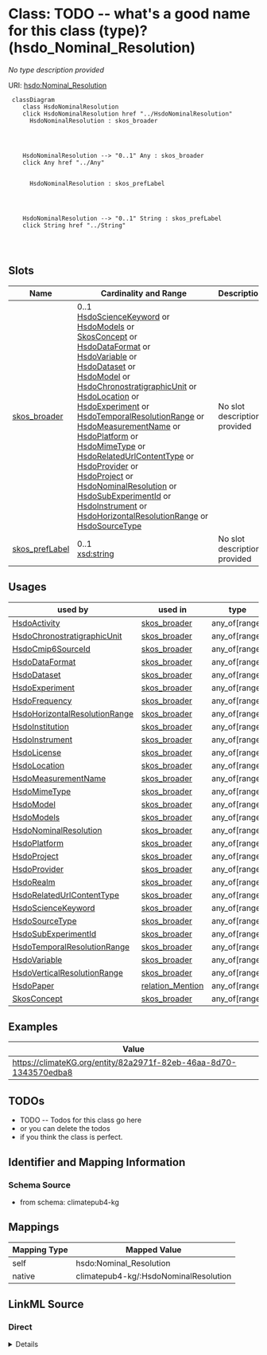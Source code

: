 

# Class: TODO -- what's a good name for this class (type)? (hsdo_Nominal_Resolution)


_No type description provided_





URI: [hsdo:Nominal_Resolution](http://schema.org/Nominal_Resolution)






```mermaid
 classDiagram
    class HsdoNominalResolution
    click HsdoNominalResolution href "../HsdoNominalResolution"
      HsdoNominalResolution : skos_broader
        
          
    
    
    HsdoNominalResolution --> "0..1" Any : skos_broader
    click Any href "../Any"

        
      HsdoNominalResolution : skos_prefLabel
        
          
    
    
    HsdoNominalResolution --> "0..1" String : skos_prefLabel
    click String href "../String"

        
      
```




<!-- no inheritance hierarchy -->


## Slots

| Name | Cardinality and Range | Description | Inheritance |
| ---  | --- | --- | --- |
| [skos_broader](../slots/skos_broader.md) | 0..1 <br/> [HsdoScienceKeyword](../classes/HsdoScienceKeyword.md)&nbsp;or&nbsp;<br />[HsdoModels](../classes/HsdoModels.md)&nbsp;or&nbsp;<br />[SkosConcept](../classes/SkosConcept.md)&nbsp;or&nbsp;<br />[HsdoDataFormat](../classes/HsdoDataFormat.md)&nbsp;or&nbsp;<br />[HsdoVariable](../classes/HsdoVariable.md)&nbsp;or&nbsp;<br />[HsdoDataset](../classes/HsdoDataset.md)&nbsp;or&nbsp;<br />[HsdoModel](../classes/HsdoModel.md)&nbsp;or&nbsp;<br />[HsdoChronostratigraphicUnit](../classes/HsdoChronostratigraphicUnit.md)&nbsp;or&nbsp;<br />[HsdoLocation](../classes/HsdoLocation.md)&nbsp;or&nbsp;<br />[HsdoExperiment](../classes/HsdoExperiment.md)&nbsp;or&nbsp;<br />[HsdoTemporalResolutionRange](../classes/HsdoTemporalResolutionRange.md)&nbsp;or&nbsp;<br />[HsdoMeasurementName](../classes/HsdoMeasurementName.md)&nbsp;or&nbsp;<br />[HsdoPlatform](../classes/HsdoPlatform.md)&nbsp;or&nbsp;<br />[HsdoMimeType](../classes/HsdoMimeType.md)&nbsp;or&nbsp;<br />[HsdoRelatedUrlContentType](../classes/HsdoRelatedUrlContentType.md)&nbsp;or&nbsp;<br />[HsdoProvider](../classes/HsdoProvider.md)&nbsp;or&nbsp;<br />[HsdoProject](../classes/HsdoProject.md)&nbsp;or&nbsp;<br />[HsdoNominalResolution](../classes/HsdoNominalResolution.md)&nbsp;or&nbsp;<br />[HsdoSubExperimentId](../classes/HsdoSubExperimentId.md)&nbsp;or&nbsp;<br />[HsdoInstrument](../classes/HsdoInstrument.md)&nbsp;or&nbsp;<br />[HsdoHorizontalResolutionRange](../classes/HsdoHorizontalResolutionRange.md)&nbsp;or&nbsp;<br />[HsdoSourceType](../classes/HsdoSourceType.md) | No slot description provided | direct |
| [skos_prefLabel](../slots/skos_prefLabel.md) | 0..1 <br/> [xsd:string](xsd:string) | No slot description provided | direct |





## Usages

| used by | used in | type | used |
| ---  | --- | --- | --- |
| [HsdoActivity](../classes/HsdoActivity.md) | [skos_broader](../slots/skos_broader.md) | any_of[range] | [HsdoNominalResolution](../classes/HsdoNominalResolution.md) |
| [HsdoChronostratigraphicUnit](../classes/HsdoChronostratigraphicUnit.md) | [skos_broader](../slots/skos_broader.md) | any_of[range] | [HsdoNominalResolution](../classes/HsdoNominalResolution.md) |
| [HsdoCmip6SourceId](../classes/HsdoCmip6SourceId.md) | [skos_broader](../slots/skos_broader.md) | any_of[range] | [HsdoNominalResolution](../classes/HsdoNominalResolution.md) |
| [HsdoDataFormat](../classes/HsdoDataFormat.md) | [skos_broader](../slots/skos_broader.md) | any_of[range] | [HsdoNominalResolution](../classes/HsdoNominalResolution.md) |
| [HsdoDataset](../classes/HsdoDataset.md) | [skos_broader](../slots/skos_broader.md) | any_of[range] | [HsdoNominalResolution](../classes/HsdoNominalResolution.md) |
| [HsdoExperiment](../classes/HsdoExperiment.md) | [skos_broader](../slots/skos_broader.md) | any_of[range] | [HsdoNominalResolution](../classes/HsdoNominalResolution.md) |
| [HsdoFrequency](../classes/HsdoFrequency.md) | [skos_broader](../slots/skos_broader.md) | any_of[range] | [HsdoNominalResolution](../classes/HsdoNominalResolution.md) |
| [HsdoHorizontalResolutionRange](../classes/HsdoHorizontalResolutionRange.md) | [skos_broader](../slots/skos_broader.md) | any_of[range] | [HsdoNominalResolution](../classes/HsdoNominalResolution.md) |
| [HsdoInstitution](../classes/HsdoInstitution.md) | [skos_broader](../slots/skos_broader.md) | any_of[range] | [HsdoNominalResolution](../classes/HsdoNominalResolution.md) |
| [HsdoInstrument](../classes/HsdoInstrument.md) | [skos_broader](../slots/skos_broader.md) | any_of[range] | [HsdoNominalResolution](../classes/HsdoNominalResolution.md) |
| [HsdoLicense](../classes/HsdoLicense.md) | [skos_broader](../slots/skos_broader.md) | any_of[range] | [HsdoNominalResolution](../classes/HsdoNominalResolution.md) |
| [HsdoLocation](../classes/HsdoLocation.md) | [skos_broader](../slots/skos_broader.md) | any_of[range] | [HsdoNominalResolution](../classes/HsdoNominalResolution.md) |
| [HsdoMeasurementName](../classes/HsdoMeasurementName.md) | [skos_broader](../slots/skos_broader.md) | any_of[range] | [HsdoNominalResolution](../classes/HsdoNominalResolution.md) |
| [HsdoMimeType](../classes/HsdoMimeType.md) | [skos_broader](../slots/skos_broader.md) | any_of[range] | [HsdoNominalResolution](../classes/HsdoNominalResolution.md) |
| [HsdoModel](../classes/HsdoModel.md) | [skos_broader](../slots/skos_broader.md) | any_of[range] | [HsdoNominalResolution](../classes/HsdoNominalResolution.md) |
| [HsdoModels](../classes/HsdoModels.md) | [skos_broader](../slots/skos_broader.md) | any_of[range] | [HsdoNominalResolution](../classes/HsdoNominalResolution.md) |
| [HsdoNominalResolution](../classes/HsdoNominalResolution.md) | [skos_broader](../slots/skos_broader.md) | any_of[range] | [HsdoNominalResolution](../classes/HsdoNominalResolution.md) |
| [HsdoPlatform](../classes/HsdoPlatform.md) | [skos_broader](../slots/skos_broader.md) | any_of[range] | [HsdoNominalResolution](../classes/HsdoNominalResolution.md) |
| [HsdoProject](../classes/HsdoProject.md) | [skos_broader](../slots/skos_broader.md) | any_of[range] | [HsdoNominalResolution](../classes/HsdoNominalResolution.md) |
| [HsdoProvider](../classes/HsdoProvider.md) | [skos_broader](../slots/skos_broader.md) | any_of[range] | [HsdoNominalResolution](../classes/HsdoNominalResolution.md) |
| [HsdoRealm](../classes/HsdoRealm.md) | [skos_broader](../slots/skos_broader.md) | any_of[range] | [HsdoNominalResolution](../classes/HsdoNominalResolution.md) |
| [HsdoRelatedUrlContentType](../classes/HsdoRelatedUrlContentType.md) | [skos_broader](../slots/skos_broader.md) | any_of[range] | [HsdoNominalResolution](../classes/HsdoNominalResolution.md) |
| [HsdoScienceKeyword](../classes/HsdoScienceKeyword.md) | [skos_broader](../slots/skos_broader.md) | any_of[range] | [HsdoNominalResolution](../classes/HsdoNominalResolution.md) |
| [HsdoSourceType](../classes/HsdoSourceType.md) | [skos_broader](../slots/skos_broader.md) | any_of[range] | [HsdoNominalResolution](../classes/HsdoNominalResolution.md) |
| [HsdoSubExperimentId](../classes/HsdoSubExperimentId.md) | [skos_broader](../slots/skos_broader.md) | any_of[range] | [HsdoNominalResolution](../classes/HsdoNominalResolution.md) |
| [HsdoTemporalResolutionRange](../classes/HsdoTemporalResolutionRange.md) | [skos_broader](../slots/skos_broader.md) | any_of[range] | [HsdoNominalResolution](../classes/HsdoNominalResolution.md) |
| [HsdoVariable](../classes/HsdoVariable.md) | [skos_broader](../slots/skos_broader.md) | any_of[range] | [HsdoNominalResolution](../classes/HsdoNominalResolution.md) |
| [HsdoVerticalResolutionRange](../classes/HsdoVerticalResolutionRange.md) | [skos_broader](../slots/skos_broader.md) | any_of[range] | [HsdoNominalResolution](../classes/HsdoNominalResolution.md) |
| [HsdoPaper](../classes/HsdoPaper.md) | [relation_Mention](../slots/relation_Mention.md) | any_of[range] | [HsdoNominalResolution](../classes/HsdoNominalResolution.md) |
| [SkosConcept](../classes/SkosConcept.md) | [skos_broader](../slots/skos_broader.md) | any_of[range] | [HsdoNominalResolution](../classes/HsdoNominalResolution.md) |







## Examples

| Value |
| --- |
| https://climateKG.org/entity/82a2971f-82eb-46aa-8d70-1343570edba8 |

## TODOs

* TODO -- Todos for this class go here
* or you can delete the todos
* if you think the class is perfect.

## Identifier and Mapping Information







### Schema Source


* from schema: climatepub4-kg




## Mappings

| Mapping Type | Mapped Value |
| ---  | ---  |
| self | hsdo:Nominal_Resolution |
| native | climatepub4-kg/:HsdoNominalResolution |







## LinkML Source

<!-- TODO: investigate https://stackoverflow.com/questions/37606292/how-to-create-tabbed-code-blocks-in-mkdocs-or-sphinx -->

### Direct

<details>
```yaml
name: hsdo_Nominal_Resolution
description: No type description provided
title: TODO -- what's a good name for this class (type)?
todos:
- TODO -- Todos for this class go here
- or you can delete the todos
- if you think the class is perfect.
notes:
- Class with 16 occurences.
examples:
- value: https://climateKG.org/entity/82a2971f-82eb-46aa-8d70-1343570edba8
from_schema: climatepub4-kg
rank: 1000
slots:
- skos_broader
- skos_prefLabel
class_uri: hsdo:Nominal_Resolution

```
</details>

### Induced

<details>
```yaml
name: hsdo_Nominal_Resolution
description: No type description provided
title: TODO -- what's a good name for this class (type)?
todos:
- TODO -- Todos for this class go here
- or you can delete the todos
- if you think the class is perfect.
notes:
- Class with 16 occurences.
examples:
- value: https://climateKG.org/entity/82a2971f-82eb-46aa-8d70-1343570edba8
from_schema: climatepub4-kg
rank: 1000
attributes:
  skos_broader:
    name: skos_broader
    description: No slot description provided
    todos:
    - TODO -- Todos for this slot go here
    - or you can delete the todos
    - if you think the class is perfect.
    comments:
    - 2245 occurrences with subject type hsdo_Location and object type hsdo_Location.
    - 261 occurrences with subject type hsdo_Location and object type hsdo_Instrument.
    - 8109 occurrences with subject type hsdo_Science_Keyword and object type hsdo_Science_Keyword.
    - 2953 occurrences with subject type hsdo_Science_Keyword and object type hsdo_Provider.
    - 1937 occurrences with subject type hsdo_Science_Keyword and object type hsdo_Location.
    - 312 occurrences with subject type hsdo_Science_Keyword and object type hsdo_Model.
    - 1761 occurrences with subject type hsdo_Platform and object type hsdo_Instrument.
    - 2153 occurrences with subject type hsdo_Platform and object type hsdo_Platform.
    - 102 occurrences with subject type hsdo_Location and object type hsdo_Project.
    - 48 occurrences with subject type hsdo_Activity and object type hsdo_Project.
    - 40 occurrences with subject type hsdo_Model and object type hsdo_Instrument.
    - 34 occurrences with subject type hsdo_Model and object type hsdo_Platform.
    - 789 occurrences with subject type hsdo_Chronostratigraphic_Unit and object type
      hsdo_Chronostratigraphic_Unit.
    - 47 occurrences with subject type hsdo_Experiment and object type hsdo_Project.
    - 8707 occurrences with subject type hsdo_Provider and object type hsdo_Provider.
    - 86 occurrences with subject type hsdo_Model and object type hsdo_Project.
    - 6114 occurrences with subject type hsdo_Instrument and object type hsdo_Instrument.
    - 2038 occurrences with subject type hsdo_Instrument and object type hsdo_Experiment.
    - 57 occurrences with subject type hsdo_Experiment and object type hsdo_Provider.
    - 475 occurrences with subject type hsdo_Location and object type hsdo_Science_Keyword.
    - 311 occurrences with subject type hsdo_Location and object type hsdo_Provider.
    - 26 occurrences with subject type hsdo_Location and object type hsdo_Model.
    - 3416 occurrences with subject type hsdo_Project and object type hsdo_Project.
    - 4 occurrences with subject type hsdo_Realm and object type hsdo_Location.
    - 304 occurrences with subject type hsdo_Provider and object type hsdo_Location.
    - 180 occurrences with subject type hsdo_Instrument and object type hsdo_Project.
    - 891 occurrences with subject type hsdo_Models and object type hsdo_Science_Keyword.
    - 286 occurrences with subject type hsdo_Science_Keyword and object type hsdo_Instrument.
    - 355 occurrences with subject type hsdo_Experiment and object type hsdo_Experiment.
    - 131 occurrences with subject type hsdo_Model and object type hsdo_Science_Keyword.
    - 32 occurrences with subject type hsdo_Model and object type hsdo_Model.
    - 9 occurrences with subject type hsdo_Model and object type hsdo_Experiment.
    - 80 occurrences with subject type hsdo_Model and object type hsdo_Provider.
    - 317 occurrences with subject type hsdo_Measurement_Name and object type hsdo_Instrument.
    - 20 occurrences with subject type hsdo_Measurement_Name and object type hsdo_Location.
    - 75 occurrences with subject type hsdo_Institution and object type hsdo_Provider.
    - 38 occurrences with subject type hsdo_Model and object type hsdo_Location.
    - 12 occurrences with subject type hsdo_Instrument and object type hsdo_Variable.
    - 352 occurrences with subject type hsdo_Instrument and object type hsdo_Science_Keyword.
    - 160 occurrences with subject type hsdo_Instrument and object type hsdo_Provider.
    - 137 occurrences with subject type hsdo_Experiment and object type hsdo_Science_Keyword.
    - 31 occurrences with subject type hsdo_Experiment and object type hsdo_Location.
    - 54 occurrences with subject type hsdo_Sub_Experiment_Id and object type hsdo_Sub_Experiment_Id.
    - 227 occurrences with subject type hsdo_Measurement_Name and object type hsdo_Measurement_Name.
    - 130 occurrences with subject type hsdo_Instrument and object type hsdo_Location.
    - 154 occurrences with subject type hsdo_Provider and object type hsdo_Science_Keyword.
    - 182 occurrences with subject type hsdo_Provider and object type hsdo_Model.
    - 183 occurrences with subject type hsdo_Provider and object type hsdo_Instrument.
    - 43 occurrences with subject type hsdo_Location and object type hsdo_Platform.
    - 242 occurrences with subject type hsdo_Data_Format and object type hsdo_Data_Format.
    - 63 occurrences with subject type hsdo_Location and object type hsdo_Experiment.
    - 1281 occurrences with subject type hsdo_Variable and object type hsdo_Variable.
    - 55 occurrences with subject type hsdo_Platform and object type hsdo_Science_Keyword.
    - 25 occurrences with subject type hsdo_Platform and object type hsdo_Location.
    - 33 occurrences with subject type hsdo_Platform and object type hsdo_Provider.
    - 84 occurrences with subject type hsdo_Instrument and object type hsdo_Platform.
    - 27 occurrences with subject type hsdo_Science_Keyword and object type hsdo_Project.
    - 22 occurrences with subject type hsdo_Provider and object type hsdo_Related_Url_Content_Type.
    - 402 occurrences with subject type hsdo_Cmip6_Source_Id and object type hsdo_Science_Keyword.
    - 15 occurrences with subject type hsdo_Provider and object type hsdo_Sub_Experiment_Id.
    - 3 occurrences with subject type hsdo_Model and object type hsdo_Source_Type.
    - 58 occurrences with subject type hsdo_Experiment and object type hsdo_Instrument.
    - 6 occurrences with subject type hsdo_Experiment and object type hsdo_Platform.
    - 34 occurrences with subject type hsdo_Instrument and object type hsdo_Model.
    - 5 occurrences with subject type hsdo_Location and object type hsdo_Sub_Experiment_Id.
    - 220 occurrences with subject type hsdo_Science_Keyword and object type hsdo_Experiment.
    - 42 occurrences with subject type hsdo_Science_Keyword and object type hsdo_Platform.
    - 7 occurrences with subject type hsdo_Model and object type hsdo_Variable.
    - 13 occurrences with subject type hsdo_Provider and object type hsdo_Variable.
    - 4 occurrences with subject type hsdo_Provider and object type hsdo_Experiment.
    - 211 occurrences with subject type hsdo_Related_Url_Content_Type and object type
      hsdo_Related_Url_Content_Type.
    - 106 occurrences with subject type hsdo_Dataset and object type hsdo_Dataset.
    - 26 occurrences with subject type hsdo_Project and object type hsdo_Science_Keyword.
    - 4 occurrences with subject type hsdo_Project and object type hsdo_Location.
    - 15 occurrences with subject type hsdo_Project and object type hsdo_Provider.
    - 4 occurrences with subject type hsdo_Platform and object type hsdo_Experiment.
    - 7 occurrences with subject type hsdo_Location and object type hsdo_Related_Url_Content_Type.
    - 16 occurrences with subject type hsdo_Models and object type hsdo_Instrument.
    - 10 occurrences with subject type hsdo_Location and object type hsdo_Measurement_Name.
    - 1 occurrences with subject type hsdo_Provider and object type hsdo_Source_Type.
    - 14 occurrences with subject type hsdo_Instrument and object type hsdo_Related_Url_Content_Type.
    - 12 occurrences with subject type hsdo_Experiment and object type hsdo_Model.
    - 85 occurrences with subject type hsdo_Platform and object type hsdo_Model.
    - 18 occurrences with subject type hsdo_Temporal_Resolution_Range and object type
      hsdo_Temporal_Resolution_Range.
    - 4 occurrences with subject type hsdo_Project and object type hsdo_Model.
    - 17 occurrences with subject type hsdo_Platform and object type hsdo_Project.
    - 2 occurrences with subject type hsdo_Experiment and object type hsdo_Variable.
    - 3 occurrences with subject type hsdo_Provider and object type hsdo_Platform.
    - 12 occurrences with subject type hsdo_Location and object type hsdo_Variable.
    - 2 occurrences with subject type hsdo_Institution and object type hsdo_Location.
    - 4 occurrences with subject type hsdo_Source_Type and object type hsdo_Source_Type.
    - 15 occurrences with subject type hsdo_Nominal_Resolution and object type hsdo_Nominal_Resolution.
    - 3 occurrences with subject type hsdo_Experiment and object type hsdo_Source_Type.
    - 16 occurrences with subject type hsdo_Frequency and object type hsdo_Temporal_Resolution_Range.
    - 4 occurrences with subject type hsdo_License and object type hsdo_Instrument.
    - 1 occurrences with subject type hsdo_Instrument and object type hsdo_Models.
    - 3 occurrences with subject type hsdo_Location and object type hsdo_Source_Type.
    - 3 occurrences with subject type hsdo_Model and object type hsdo_Related_Url_Content_Type.
    - 24 occurrences with subject type hsdo_Related_Url_Content_Type and object type
      hsdo_Provider.
    - 1 occurrences with subject type hsdo_Project and object type hsdo_Experiment.
    - 1 occurrences with subject type hsdo_Project and object type hsdo_Variable.
    - 1 occurrences with subject type hsdo_Model and object type hsdo_Temporal_Resolution_Range.
    - 3 occurrences with subject type hsdo_Models and object type hsdo_Models.
    - 1 occurrences with subject type hsdo_Provider and object type hsdo_Project.
    - 2 occurrences with subject type hsdo_Experiment and object type hsdo_Measurement_Name.
    - 16338 occurrences with subject type skos_Concept and object type skos_Concept.
    - 37 occurrences with subject type hsdo_Mime_Type and object type hsdo_Mime_Type.
    - 14 occurrences with subject type hsdo_Horizontal_Resolution_Range and object
      type hsdo_Horizontal_Resolution_Range.
    - 6 occurrences with subject type hsdo_Vertical_Resolution_Range and object type
      hsdo_Variable.
    - 2 occurrences with subject type hsdo_Related_Url_Content_Type and object type
      hsdo_Instrument.
    examples:
    - value: https://climateKG.org/entity/ffcee960-5527-43e0-bfd0-ad48b1151cf0 skos:broader
        https://climateKG.org/entity/713eb469-abe4-4b6b-bad6-134187deabd8
    - value: https://climateKG.org/entity/fe4326f9-1089-4ede-ae32-5d7bc7d2349b skos:broader
        https://climateKG.org/entity/ff03e9fc-9882-4a5e-ad0b-830d8f1186cb
    - value: https://climateKG.org/entity/ffc61516-ea33-48f3-94df-7065fea388ee skos:broader
        https://climateKG.org/entity/d64a9627-3cf8-41d3-aaf7-8c2c46fb4a13
    - value: https://climateKG.org/entity/ffc61516-ea33-48f3-94df-7065fea388ee skos:broader
        https://climateKG.org/entity/e9f67a66-e9fc-435c-b720-ae32a2c3d8f5
    - value: https://climateKG.org/entity/ff9f8056-84d6-4fbc-abe0-9b6e82ed3f5e skos:broader
        https://climateKG.org/entity/c47f6052-634e-40ef-a5ac-13f69f6f4c2a
    - value: https://climateKG.org/entity/fec6c2e4-ca15-426a-b344-36bba69e5c1f skos:broader
        https://climateKG.org/entity/6f6423e8-ab4e-4572-8982-d9c40f64e28b
    - value: https://climateKG.org/entity/ffc0ac45-f742-49b2-a51b-000205e38669 skos:broader
        https://climateKG.org/entity/f3261de5-34c1-4980-af22-f9d7e7206d12
    - value: https://climateKG.org/entity/ffc0ac45-f742-49b2-a51b-000205e38669 skos:broader
        https://climateKG.org/entity/ef71c514-0fec-4354-bb1e-6baa5967634f
    - value: https://climateKG.org/entity/fe439b0d-db2c-4998-9890-c11c5c16641f skos:broader
        https://climateKG.org/entity/fb0b9fcd-5c96-4989-8c64-a479bbed83ab
    - value: https://climateKG.org/entity/d7144e27-6122-46e2-8335-b60c49a83248 skos:broader
        https://climateKG.org/entity/fb0b9fcd-5c96-4989-8c64-a479bbed83ab
    - value: https://climateKG.org/entity/ff1ace7a-7924-4198-8385-f7f7ede361c1 skos:broader
        https://climateKG.org/entity/085edf65-1c8c-414a-b8e4-a1a08ff08f22
    - value: https://climateKG.org/entity/f2b0301b-2f33-4048-9381-25a92226ed66 skos:broader
        https://climateKG.org/entity/b39a69b4-c3b9-4a94-b296-bbbbe5e4c847
    - value: https://climateKG.org/entity/ff133a4b-a23a-4710-93d3-2b802b21c8c4 skos:broader
        https://climateKG.org/entity/b44427cd-4b20-42a3-9e14-8d1f6d8399d5
    - value: https://climateKG.org/entity/e25399d8-139f-4641-89ee-24d42e9ed81c skos:broader
        https://climateKG.org/entity/fb0b9fcd-5c96-4989-8c64-a479bbed83ab
    - value: https://climateKG.org/entity/ffaea6a1-8b76-4e2e-a09f-a0280bc0952e skos:broader
        https://climateKG.org/entity/b301e170-c91e-4275-9858-d7720fb93416
    - value: https://climateKG.org/entity/fe761190-36bb-4eb1-8d5d-340c4a7f89ea skos:broader
        https://climateKG.org/entity/fb0b9fcd-5c96-4989-8c64-a479bbed83ab
    - value: https://climateKG.org/entity/fff596a8-f792-4627-8c3a-954012a1969b skos:broader
        https://climateKG.org/entity/6c0e547e-70cc-47db-8c8c-97c5ba73f1da
    - value: https://climateKG.org/entity/fff596a8-f792-4627-8c3a-954012a1969b skos:broader
        https://climateKG.org/entity/b2140059-b3ca-415c-b0a7-3e142783ffe8
    - value: https://climateKG.org/entity/f5df87b6-ed50-4da0-9ba5-7ce4c907bdb3 skos:broader
        https://climateKG.org/entity/e9f67a66-e9fc-435c-b720-ae32a2c3d8f5
    - value: https://climateKG.org/entity/ff5d5c12-74d9-435d-9164-1c9d69f967d7 skos:broader
        https://climateKG.org/entity/35e1f93b-99b3-4430-b477-0ecafa80d67a
    - value: https://climateKG.org/entity/ff5d5c12-74d9-435d-9164-1c9d69f967d7 skos:broader
        https://climateKG.org/entity/e9f67a66-e9fc-435c-b720-ae32a2c3d8f5
    - value: https://climateKG.org/entity/f4c1a555-4758-47ce-baa6-536730333833 skos:broader
        https://climateKG.org/entity/23703b6b-ee15-4512-b5b2-f441547e2edf
    - value: https://climateKG.org/entity/ffcca1c5-fffd-4359-b282-e00fc77c979e skos:broader
        https://climateKG.org/entity/fb0b9fcd-5c96-4989-8c64-a479bbed83ab
    - value: https://climateKG.org/entity/da44d8bd-4896-44c9-ab2b-4ab9ab263c65 skos:broader
        https://climateKG.org/entity/61cd0af2-2f62-4aa4-b6c3-f683e975c820
    - value: https://climateKG.org/entity/fed7e934-6a34-4379-9b57-ad6d49991498 skos:broader
        https://climateKG.org/entity/aef2fc80-def0-46a4-9259-9dc37e80ed08
    - value: https://climateKG.org/entity/ff25845a-5d94-43c1-abc4-419a108b0f1f skos:broader
        https://climateKG.org/entity/fb0b9fcd-5c96-4989-8c64-a479bbed83ab
    - value: https://climateKG.org/entity/ff7d51fb-85cb-4350-8817-b4121cf72357 skos:broader
        https://climateKG.org/entity/e1f20631-b5b9-438c-b5c2-b1fa0fce100a
    - value: https://climateKG.org/entity/ff889b84-e12f-40ab-815b-61d5aecf2b63 skos:broader
        https://climateKG.org/entity/431eca76-9d34-4f86-b1d3-a0b40221e905
    - value: https://climateKG.org/entity/ffcfde92-a161-4705-a7c6-7e400b5fb4e9 skos:broader
        https://climateKG.org/entity/d69f7457-db31-48ce-b8c2-98058c412bc6
    - value: https://climateKG.org/entity/ff1ace7a-7924-4198-8385-f7f7ede361c1 skos:broader
        https://climateKG.org/entity/fb93d937-c17c-45d0-a9e3-ca5c8a800ca8
    - value: https://climateKG.org/entity/f8845bec-c628-4185-aac1-4af22481c024 skos:broader
        https://climateKG.org/entity/8eb84f36-f355-458b-889f-b37cfa120654
    - value: https://climateKG.org/entity/e5b724af-b661-406a-ae1f-7cd2730c0576 skos:broader
        https://climateKG.org/entity/a956d045-3b12-441c-8a18-fac7d33b2b4e
    - value: https://climateKG.org/entity/ff1ace7a-7924-4198-8385-f7f7ede361c1 skos:broader
        https://climateKG.org/entity/e9f67a66-e9fc-435c-b720-ae32a2c3d8f5
    - value: https://climateKG.org/entity/ffcda4b1-0956-4413-a4c9-8d72b5dffb58 skos:broader
        https://climateKG.org/entity/e384382c-fb2a-43ea-b064-610e6d4807e9
    - value: https://climateKG.org/entity/fcb181b4-4732-4752-b70d-bbcc81fcdc59 skos:broader
        https://climateKG.org/entity/369c608c-787a-4ca6-8811-cc8eca7447d5
    - value: https://climateKG.org/entity/bf904092-467c-468e-99da-8722f9141204 skos:broader
        https://climateKG.org/entity/a158f804-b000-4013-9513-cee7790381c3
    - value: https://climateKG.org/entity/f8845bec-c628-4185-aac1-4af22481c024 skos:broader
        https://climateKG.org/entity/91c64c46-d040-4daa-b26c-61952fdfaf50
    - value: https://climateKG.org/entity/b3416c55-cdff-4e8b-89af-a9b219a9e538 skos:broader
        https://climateKG.org/entity/160af7da-6036-4af5-ba04-d666df8a0daa
    - value: https://climateKG.org/entity/fe4392b0-13a9-43ff-bacc-f44a65aed4fa skos:broader
        https://climateKG.org/entity/e1f20631-b5b9-438c-b5c2-b1fa0fce100a
    - value: https://climateKG.org/entity/fe06f678-7155-4f93-9e28-4c083d60cccc skos:broader
        https://climateKG.org/entity/e9f67a66-e9fc-435c-b720-ae32a2c3d8f5
    - value: https://climateKG.org/entity/f5df87b6-ed50-4da0-9ba5-7ce4c907bdb3 skos:broader
        https://climateKG.org/entity/b6fd22ab-dca7-4dfa-8812-913453b5695b
    - value: https://climateKG.org/entity/f5df87b6-ed50-4da0-9ba5-7ce4c907bdb3 skos:broader
        https://climateKG.org/entity/91697b7d-8f2b-4954-850e-61d5f61c867d
    - value: https://climateKG.org/entity/fc01908a-f93e-46e6-9f85-5b428b8d2b8d skos:broader
        https://climateKG.org/entity/2eecd388-25be-4367-90c6-0d683ef476ac
    - value: https://climateKG.org/entity/ffcda4b1-0956-4413-a4c9-8d72b5dffb58 skos:broader
        https://climateKG.org/entity/1f697c83-969d-48ee-87b8-245b11f7e24f
    - value: https://climateKG.org/entity/ff03e9fc-9882-4a5e-ad0b-830d8f1186cb skos:broader
        https://climateKG.org/entity/713eb469-abe4-4b6b-bad6-134187deabd8
    - value: https://climateKG.org/entity/ff850d62-675c-4386-a375-fe4af92ec3ff skos:broader
        https://climateKG.org/entity/d35b9ba5-d018-48a5-8f0d-92b9c55b3279
    - value: https://climateKG.org/entity/ff2f2855-6cdd-4bf0-a4ea-5aa61698d765 skos:broader
        https://climateKG.org/entity/5fea4160-25a7-44b5-bfba-ef140fdffaf4
    - value: https://climateKG.org/entity/feab952c-49ca-41c1-a2a0-b35bf4dd7048 skos:broader
        https://climateKG.org/entity/5527d704-a0fe-45ab-99f9-90fa64f4af7f
    - value: https://climateKG.org/entity/f62c196b-8ec3-40e8-a824-6849e5a496f2 skos:broader
        https://climateKG.org/entity/b39a69b4-c3b9-4a94-b296-bbbbe5e4c847
    - value: https://climateKG.org/entity/fd79ac2d-c42e-4f3d-9aa1-d5ae94d4d2e3 skos:broader
        https://climateKG.org/entity/bb6184eb-1ced-44fb-9668-d57cf1baa2e3
    - value: https://climateKG.org/entity/fbe91a4f-4d27-4cfe-ba1b-69a62e359a3d skos:broader
        https://climateKG.org/entity/f1a25060-330c-4f84-9633-ed59ae8c64bf
    - value: https://climateKG.org/entity/ffb483cf-a660-4ec1-b470-304efce6005d skos:broader
        https://climateKG.org/entity/160af7da-6036-4af5-ba04-d666df8a0daa
    - value: https://climateKG.org/entity/fee25cad-7ffe-4ee2-a6f2-8116b8a0a707 skos:broader
        https://climateKG.org/entity/fb93d937-c17c-45d0-a9e3-ca5c8a800ca8
    - value: https://climateKG.org/entity/f9846838-fdbc-4aa0-86e9-b0e70e97d0e2 skos:broader
        https://climateKG.org/entity/d62db12c-fdcf-40ec-a714-4fb7c615aebe
    - value: https://climateKG.org/entity/fee25cad-7ffe-4ee2-a6f2-8116b8a0a707 skos:broader
        https://climateKG.org/entity/e9f67a66-e9fc-435c-b720-ae32a2c3d8f5
    - value: https://climateKG.org/entity/fbcd0c2b-f8ac-4199-9a37-5e7a39150730 skos:broader
        https://climateKG.org/entity/267606d3-4918-4651-b40d-be12b09dd2fe
    - value: https://climateKG.org/entity/fd19a3f1-8eeb-49ab-bcaf-e7b4b267d415 skos:broader
        https://climateKG.org/entity/5a7bb095-4d12-4232-bc75-b8e82197cb92
    - value: https://climateKG.org/entity/d1996d91-e824-4b24-b94e-3aae4543b63b skos:broader
        https://climateKG.org/entity/894edd57-afb3-4bb3-878f-fc245d8b6e82
    - value: https://climateKG.org/entity/ffa6f7e9-e7e0-494d-84e4-41544a1762e7 skos:broader
        https://climateKG.org/entity/e1f20631-b5b9-438c-b5c2-b1fa0fce100a
    - value: https://climateKG.org/entity/dcbcdf6d-f4d7-4040-b7a5-07c46587b4bc skos:broader
        https://climateKG.org/entity/2eecd388-25be-4367-90c6-0d683ef476ac
    - value: https://climateKG.org/entity/bae77e96-ede8-44ab-8035-31feb2527fad skos:broader
        https://climateKG.org/entity/27a62e86-0b64-4e21-9766-cfdcd95ff87b
    - value: https://climateKG.org/entity/fa13c1b2-6be4-45c3-aefa-7918575a583d skos:broader
        https://climateKG.org/entity/2bc6e372-93d8-4672-96b1-ec159aff2e19
    - value: https://climateKG.org/entity/f80b13a8-7692-4d1a-be08-851544cd0cde skos:broader
        https://climateKG.org/entity/e8baa3a4-ef5a-455a-bf25-d61e59fc9bb3
    - value: https://climateKG.org/entity/fe06f678-7155-4f93-9e28-4c083d60cccc skos:broader
        https://climateKG.org/entity/23703b6b-ee15-4512-b5b2-f441547e2edf
    - value: https://climateKG.org/entity/c129a8c2-b9d5-4405-914f-a6949a8e7b5a skos:broader
        https://climateKG.org/entity/2eecd388-25be-4367-90c6-0d683ef476ac
    - value: https://climateKG.org/entity/fed291ec-8f7d-4131-a5cd-dc04706f61b0 skos:broader
        https://climateKG.org/entity/c7245882-84a1-4192-acfa-a758b5b9c151
    - value: https://climateKG.org/entity/f2295f39-e8c5-4032-8a05-618d95410b28 skos:broader
        https://climateKG.org/entity/cc9e67fc-eafa-43cc-879f-0cb56b25bc39
    - value: https://climateKG.org/entity/f860ed88-991f-4b52-90b9-fc8d4046a598 skos:broader
        https://climateKG.org/entity/160af7da-6036-4af5-ba04-d666df8a0daa
    - value: https://climateKG.org/entity/fe950f88-6d5e-4741-8076-3fbe16b0b9c4 skos:broader
        https://climateKG.org/entity/160af7da-6036-4af5-ba04-d666df8a0daa
    - value: https://climateKG.org/entity/e91ff41a-5cf5-460b-b765-c553ca2a4ae2 skos:broader
        https://climateKG.org/entity/bd1834b0-4f8f-4616-b330-6205bff567c2
    - value: https://climateKG.org/entity/fd01f7ec-fdf6-4440-b974-75f12fb4ec5f skos:broader
        https://climateKG.org/entity/894edd57-afb3-4bb3-878f-fc245d8b6e82
    - value: https://climateKG.org/entity/fe64cea2-19de-470c-a919-b24c744c696b skos:broader
        https://climateKG.org/entity/d3df0ea0-8954-4bea-aa01-c84c5d32eb54
    - value: https://climateKG.org/entity/f69374fe-eda2-4223-b130-096220251235 skos:broader
        https://climateKG.org/entity/fb93d937-c17c-45d0-a9e3-ca5c8a800ca8
    - value: https://climateKG.org/entity/7cacbfdf-71a3-4fac-b690-9aa54e4060dd skos:broader
        https://climateKG.org/entity/c47f6052-634e-40ef-a5ac-13f69f6f4c2a
    - value: https://climateKG.org/entity/f69374fe-eda2-4223-b130-096220251235 skos:broader
        https://climateKG.org/entity/e9f67a66-e9fc-435c-b720-ae32a2c3d8f5
    - value: https://climateKG.org/entity/d609fc5c-8267-4e79-84ec-93629d52aba8 skos:broader
        https://climateKG.org/entity/f1a25060-330c-4f84-9633-ed59ae8c64bf
    - value: https://climateKG.org/entity/e5803df8-c802-4f3f-96f5-53e534835887 skos:broader
        https://climateKG.org/entity/8759ab63-ac04-4136-bc25-0c00eece1096
    - value: https://climateKG.org/entity/fdd890fa-377a-46ce-8fdc-2d7d16a461b7 skos:broader
        https://climateKG.org/entity/fe4392b0-13a9-43ff-bacc-f44a65aed4fa
    - value: https://climateKG.org/entity/fb3ca6d5-ab16-413b-80f6-c2e2d50ec4c0 skos:broader
        https://climateKG.org/entity/67cc1cc2-04b9-4763-8e73-fb028f45baab
    - value: https://climateKG.org/entity/3b16a2e8-cc4d-40ce-a6c8-336bea211078 skos:broader
        https://climateKG.org/entity/27a62e86-0b64-4e21-9766-cfdcd95ff87b
    - value: https://climateKG.org/entity/fcc9411c-a1c9-415d-a16c-75c42f2cec45 skos:broader
        https://climateKG.org/entity/894edd57-afb3-4bb3-878f-fc245d8b6e82
    - value: https://climateKG.org/entity/eaa0bc43-e283-4bf1-ba20-ca32850a66ef skos:broader
        https://climateKG.org/entity/23703b6b-ee15-4512-b5b2-f441547e2edf
    - value: https://climateKG.org/entity/fe979e09-fcb1-4991-8fab-8ff32a28e84b skos:broader
        https://climateKG.org/entity/0a184cdc-c074-4946-90a6-02f03c686341
    - value: https://climateKG.org/entity/f86e464a-cf9d-4e15-a39b-501855d1dc5a skos:broader
        https://climateKG.org/entity/502ad03c-dba8-4b32-8af5-13fa947c3988
    - value: https://climateKG.org/entity/be7f6de0-f51e-42bc-9a66-fff30d809a67 skos:broader
        https://climateKG.org/entity/22ec2f9b-1f1a-469b-bc09-851d58637ff4
    - value: https://climateKG.org/entity/db7e4e2a-f55a-4515-bdd9-c5bc48e3c6d9 skos:broader
        https://climateKG.org/entity/fb0b9fcd-5c96-4989-8c64-a479bbed83ab
    - value: https://climateKG.org/entity/d4b91aac-8ca8-44e8-8854-ceae0cf3bc4e skos:broader
        https://climateKG.org/entity/160af7da-6036-4af5-ba04-d666df8a0daa
    - value: https://climateKG.org/entity/ab7eb13f-5fcb-4afa-8819-c37d36feeec1 skos:broader
        https://climateKG.org/entity/0a454dc9-de56-4682-8688-36ffd547d42f
    - value: https://climateKG.org/entity/f90ae98a-cdfb-490a-ba47-0186d69b4f8c skos:broader
        https://climateKG.org/entity/160af7da-6036-4af5-ba04-d666df8a0daa
    - value: https://climateKG.org/entity/7cf22186-281a-4665-b79b-5a6e5ea5b471 skos:broader
        https://climateKG.org/entity/aef2fc80-def0-46a4-9259-9dc37e80ed08
    - value: https://climateKG.org/entity/ff7b2b19-a8f6-4e84-a2c7-f2256199e13c skos:broader
        https://climateKG.org/entity/27a62e86-0b64-4e21-9766-cfdcd95ff87b
    - value: https://climateKG.org/entity/ef23b094-00f7-4ad3-8a9c-fa4ab8666c12 skos:broader
        https://climateKG.org/entity/c059a189-5d19-42f1-8a3a-1d0154da17dd
    - value: https://climateKG.org/entity/cd77430e-8e10-4581-b36e-e2db1124c34f skos:broader
        https://climateKG.org/entity/27a62e86-0b64-4e21-9766-cfdcd95ff87b
    - value: https://climateKG.org/entity/fb3ad06c-6a16-494b-a539-87da59e25c54 skos:broader
        https://climateKG.org/entity/502ad03c-dba8-4b32-8af5-13fa947c3988
    - value: https://climateKG.org/entity/9e36c429-c63a-48d8-8e94-caab8195f034 skos:broader
        https://climateKG.org/entity/3c937799-5ee5-4ea3-b7d5-418a625a7872
    - value: https://climateKG.org/entity/a68048f4-181c-4c6c-9bfa-9e4171e9f237 skos:broader
        https://climateKG.org/entity/35d2677c-619a-4a47-a5a7-3feb9973c5ab
    - value: https://climateKG.org/entity/e8c6761b-0653-495c-82e9-feb685344542 skos:broader
        https://climateKG.org/entity/27a62e86-0b64-4e21-9766-cfdcd95ff87b
    - value: https://climateKG.org/entity/ab2fce71-e5f9-4ba6-bfb1-bc428a8b7dd8 skos:broader
        https://climateKG.org/entity/894edd57-afb3-4bb3-878f-fc245d8b6e82
    - value: https://climateKG.org/entity/da43d7e4-4cb4-4b65-a9a1-94bf542f96de skos:broader
        https://climateKG.org/entity/750f6c61-0f15-4185-94d8-c029dec04bc5
    - value: https://climateKG.org/entity/be7f6de0-f51e-42bc-9a66-fff30d809a67 skos:broader
        https://climateKG.org/entity/a956d045-3b12-441c-8a18-fac7d33b2b4e
    - value: https://climateKG.org/entity/c819d2c9-fb81-4ce5-9737-ae8ea19690a2 skos:broader
        https://climateKG.org/entity/160af7da-6036-4af5-ba04-d666df8a0daa
    - value: https://climateKG.org/entity/e0040d4b-e398-4b65-bd42-d39434b5cc95 skos:broader
        https://climateKG.org/entity/502ad03c-dba8-4b32-8af5-13fa947c3988
    - value: https://climateKG.org/entity/3165b02f-962f-48bf-944b-66dd470f5988 skos:broader
        https://climateKG.org/entity/8cf3a3ce-4dd4-4364-8414-83e3b01354ec
    - value: https://climateKG.org/entity/f634ab55-de40-4d0b-93bc-691bf5408ccb skos:broader
        https://climateKG.org/entity/5a7bb095-4d12-4232-bc75-b8e82197cb92
    - value: https://climateKG.org/entity/fa13c1b2-6be4-45c3-aefa-7918575a583d skos:broader
        https://climateKG.org/entity/5b2a974e-0461-4eb1-86bd-807a29dccfc9
    - value: https://gcmd.earthdata.nasa.gov/kms/concept/ffff565f-15e9-4d15-a840-05c1a44fd2bf
        skos:broader https://gcmd.earthdata.nasa.gov/kms/concept/a31c2828-9b6d-44e9-b6ad-7ae81030f322
    - value: https://climateKG.org/entity/fea4e0a7-d794-481d-9915-52f1be226714 skos:broader
        https://climateKG.org/entity/ec1a1350-be24-42e6-a5cc-ccb806793def
    - value: https://climateKG.org/entity/e5c4876e-47b7-4d53-90a2-081a6b150140 skos:broader
        https://climateKG.org/entity/1499785c-8b74-45f4-bbf7-19d2d4e43b2f
    - value: https://climateKG.org/entity/eccf8700-c503-46a3-b6f7-86cf7e48465a skos:broader
        https://climateKG.org/entity/9728ca44-7bb3-40a4-9dd2-49470ad47fa5
    - value: https://climateKG.org/entity/f02b0c6a-7fd9-473d-a1cb-a6482e8daa61 skos:broader
        https://climateKG.org/entity/3c9d4493-22fd-48a8-9af5-bf0d16b7ede5
    from_schema: climatepub4-kg
    rank: 1000
    slot_uri: skos:broader
    alias: skos_broader
    owner: hsdo_Nominal_Resolution
    domain_of:
    - hsdo_Activity
    - hsdo_Chronostratigraphic_Unit
    - hsdo_Cmip6_Source_Id
    - hsdo_Data_Format
    - hsdo_Dataset
    - hsdo_Experiment
    - hsdo_Frequency
    - hsdo_Horizontal_Resolution_Range
    - hsdo_Institution
    - hsdo_Instrument
    - hsdo_License
    - hsdo_Location
    - hsdo_Measurement_Name
    - hsdo_Mime_Type
    - hsdo_Model
    - hsdo_Models
    - hsdo_Nominal_Resolution
    - hsdo_Platform
    - hsdo_Project
    - hsdo_Provider
    - hsdo_Realm
    - hsdo_Related_Url_Content_Type
    - hsdo_Science_Keyword
    - hsdo_Source_Type
    - hsdo_Sub_Experiment_Id
    - hsdo_Temporal_Resolution_Range
    - hsdo_Variable
    - hsdo_Vertical_Resolution_Range
    - skos_Concept
    range: Any
    any_of:
    - range: hsdo_Science_Keyword
    - range: hsdo_Models
    - range: skos_Concept
    - range: hsdo_Data_Format
    - range: hsdo_Variable
    - range: hsdo_Dataset
    - range: hsdo_Model
    - range: hsdo_Chronostratigraphic_Unit
    - range: hsdo_Location
    - range: hsdo_Experiment
    - range: hsdo_Temporal_Resolution_Range
    - range: hsdo_Measurement_Name
    - range: hsdo_Platform
    - range: hsdo_Mime_Type
    - range: hsdo_Related_Url_Content_Type
    - range: hsdo_Provider
    - range: hsdo_Project
    - range: hsdo_Nominal_Resolution
    - range: hsdo_Sub_Experiment_Id
    - range: hsdo_Instrument
    - range: hsdo_Horizontal_Resolution_Range
    - range: hsdo_Source_Type
  skos_prefLabel:
    name: skos_prefLabel
    description: No slot description provided
    todos:
    - TODO -- Todos for this slot go here
    - or you can delete the todos
    - if you think the class is perfect.
    comments:
    - 983 occurrences with subject type hsdo_Location and object type string.
    - 2975 occurrences with subject type hsdo_Science_Keyword and object type string.
    - 1171 occurrences with subject type hsdo_Platform and object type string.
    - 24 occurrences with subject type hsdo_Activity and object type string.
    - 150 occurrences with subject type hsdo_Model and object type string.
    - 184 occurrences with subject type hsdo_Chronostratigraphic_Unit and object type
      string.
    - 444 occurrences with subject type hsdo_Experiment and object type string.
    - 3745 occurrences with subject type hsdo_Provider and object type string.
    - 2363 occurrences with subject type hsdo_Instrument and object type string.
    - 1727 occurrences with subject type hsdo_Project and object type string.
    - 4 occurrences with subject type hsdo_Realm and object type string.
    - 297 occurrences with subject type hsdo_Models and object type string.
    - 234 occurrences with subject type hsdo_Measurement_Name and object type string.
    - 75 occurrences with subject type hsdo_Institution and object type string.
    - 55 occurrences with subject type hsdo_Sub_Experiment_Id and object type string.
    - 198 occurrences with subject type hsdo_Data_Format and object type string.
    - 1283 occurrences with subject type hsdo_Variable and object type string.
    - 134 occurrences with subject type hsdo_Cmip6_Source_Id and object type string.
    - 15 occurrences with subject type hsdo_Horizontal_Resolution_Range and object
      type string.
    - 5 occurrences with subject type hsdo_Source_Type and object type string.
    - 88 occurrences with subject type hsdo_Related_Url_Content_Type and object type
      string.
    - 107 occurrences with subject type hsdo_Dataset and object type string.
    - 19 occurrences with subject type hsdo_Temporal_Resolution_Range and object type
      string.
    - 16 occurrences with subject type hsdo_Nominal_Resolution and object type string.
    - 16 occurrences with subject type hsdo_Frequency and object type string.
    - 4 occurrences with subject type hsdo_License and object type string.
    - 38 occurrences with subject type hsdo_Mime_Type and object type string.
    - 16359 occurrences with subject type skos_Concept and object type string.
    - 6 occurrences with subject type hsdo_Vertical_Resolution_Range and object type
      string.
    examples:
    - value: https://climateKG.org/entity/0006e246-4296-448c-9b81-a0831cad7f1c skos:prefLabel
        LABRADOR_SEA
    - value: https://climateKG.org/entity/001f18d3-7e61-430b-9883-1960c6256fe5 skos:prefLabel
        OPTICAL_DEPTH
    - value: https://climateKG.org/entity/007c3084-89db-458e-8387-14e192b6cb8e skos:prefLabel
        Sentinel_1
    - value: https://climateKG.org/entity/00a97d0c-e05e-43c9-93d0-3c7a2527b3c0 skos:prefLabel
        SIMIP
    - value: https://climateKG.org/entity/00bb59aa-755d-4710-a097-f1e2836f4032 skos:prefLabel
        RCM_3
    - value: https://climateKG.org/entity/00c6f0f3-5734-4500-a69e-f6780e365985 skos:prefLabel
        EARLY
    - value: https://climateKG.org/entity/00ce4800-70ef-4346-aa15-0554280d0896 skos:prefLabel
        HAB
    - value: https://climateKG.org/entity/0111fbd3-e6ec-464a-bc65-2323c2328e7c skos:prefLabel
        DOI
    - value: https://climateKG.org/entity/01407ecf-45af-4fcc-8a1b-9b383636e2e4 skos:prefLabel
        HYDRA
    - value: https://climateKG.org/entity/01e75216-1cee-4cc3-b31d-83019730da85 skos:prefLabel
        USNPS_ENVIRONMENTAL_CHANGE_IN_BERINGIAN_ARCTIC
    - value: https://climateKG.org/entity/021d2b85-4728-4434-b429-082874cfab69 skos:prefLabel
        ocnBgchem
    - value: https://climateKG.org/entity/028fe075-8ed0-47f0-b462-71e4adf72a4e skos:prefLabel
        HadGEM2_ES
    - value: https://climateKG.org/entity/038ac74c-470a-43e0-b80d-2b2fb1acfc13 skos:prefLabel
        ambient_aerosol_particles
    - value: https://climateKG.org/entity/03976e48-3ff9-4dc6-a4c4-fd77026380ff skos:prefLabel
        E3SM_Project
    - value: https://climateKG.org/entity/04e00ed0-39b6-4323-a788-2344264695c0 skos:prefLabel
        s2016
    - value: https://climateKG.org/entity/0679d78d-0931-4948-94ec-46ab130785a6 skos:prefLabel
        ICI
    - value: https://climateKG.org/entity/0893353d-4e8c-4b31-bcc5-fce552ccfff3 skos:prefLabel
        Point_Resolution
    - value: https://climateKG.org/entity/0cd4d2c4-ebfa-4759-b7aa-f9982122f581 skos:prefLabel
        IPSL_CM5A2_INCA
    - value: https://climateKG.org/entity/1499785c-8b74-45f4-bbf7-19d2d4e43b2f skos:prefLabel
        Horizontal_Resolution_Ranges
    - value: https://climateKG.org/entity/27a62e86-0b64-4e21-9766-cfdcd95ff87b skos:prefLabel
        Source_Type
    - value: https://climateKG.org/entity/2892b502-2c66-42d5-af3d-bcddb57d9195 skos:prefLabel
        GET_CAPABILITIES
    - value: https://climateKG.org/entity/2892e23f-5249-439d-8c0e-6c1d190b3beb skos:prefLabel
        ERA_5
    - value: https://climateKG.org/entity/3d97e993-dc6a-41ff-8a49-3e837c1fc2b1 skos:prefLabel
        Decadal
    - value: https://climateKG.org/entity/82a2971f-82eb-46aa-8d70-1343570edba8 skos:prefLabel
        10000_km
    - value: https://climateKG.org/entity/8e4900ff-c7bc-47a1-aa55-a8892696d769 skos:prefLabel
        day
    - value: https://climateKG.org/entity/95c7e601-fcfe-4fc9-9994-8105a1e11428 skos:prefLabel
        CC_BY_4_0
    - value: https://climateKG.org/entity/ec1a1350-be24-42e6-a5cc-ccb806793def skos:prefLabel
        Mime_Type
    - value: https://gcmd.earthdata.nasa.gov/kms/concept/0006e246-4296-448c-9b81-a0831cad7f1c
        skos:prefLabel LABRADOR_SEA
    - value: https://climateKG.org/entity/201337ea-fa14-4e58-a538-e92c5ff734a4 skos:prefLabel
        1_meter_10_meters
    from_schema: climatepub4-kg
    rank: 1000
    slot_uri: skos:prefLabel
    alias: skos_prefLabel
    owner: hsdo_Nominal_Resolution
    domain_of:
    - hsdo_Activity
    - hsdo_Chronostratigraphic_Unit
    - hsdo_Cmip6_Source_Id
    - hsdo_Data_Format
    - hsdo_Dataset
    - hsdo_Experiment
    - hsdo_Frequency
    - hsdo_Horizontal_Resolution_Range
    - hsdo_Institution
    - hsdo_Instrument
    - hsdo_License
    - hsdo_Location
    - hsdo_Measurement_Name
    - hsdo_Mime_Type
    - hsdo_Model
    - hsdo_Models
    - hsdo_Nominal_Resolution
    - hsdo_Platform
    - hsdo_Project
    - hsdo_Provider
    - hsdo_Realm
    - hsdo_Related_Url_Content_Type
    - hsdo_Science_Keyword
    - hsdo_Source_Type
    - hsdo_Sub_Experiment_Id
    - hsdo_Temporal_Resolution_Range
    - hsdo_Variable
    - hsdo_Vertical_Resolution_Range
    - skos_Concept
    range: string
class_uri: hsdo:Nominal_Resolution

```
</details>
